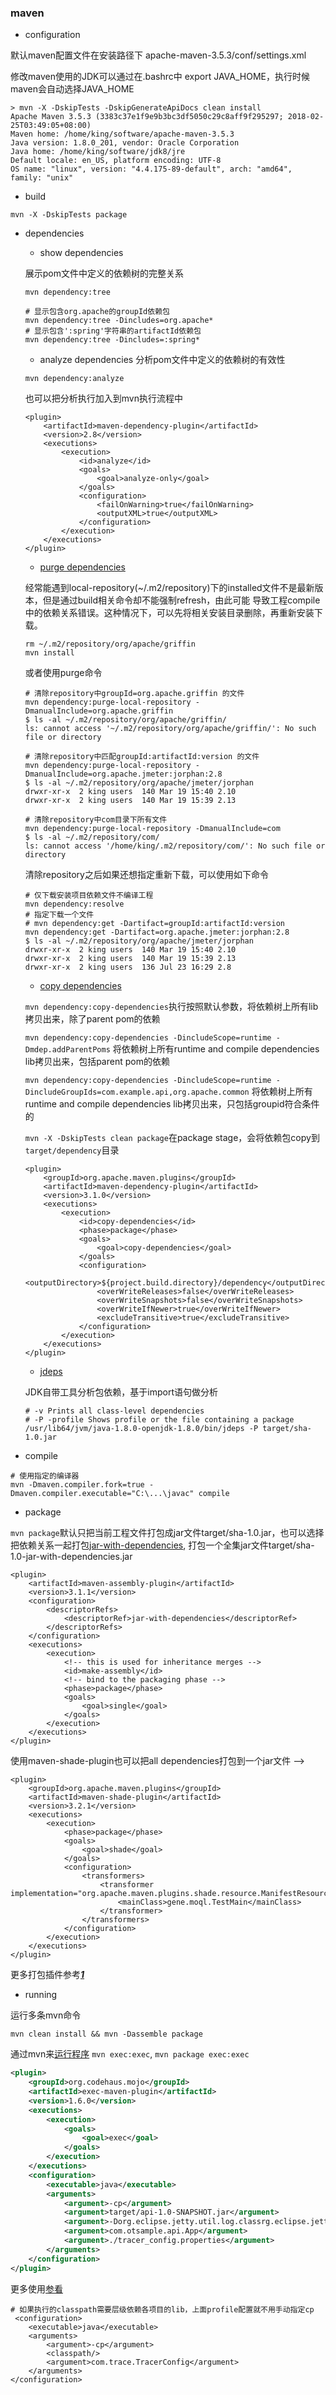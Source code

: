 ### maven

- configuration

默认maven配置文件在安装路径下 apache-maven-3.5.3/conf/settings.xml

修改maven使用的JDK可以通过在.bashrc中 export JAVA_HOME，执行时候maven会自动选择JAVA_HOME
```
> mvn -X -DskipTests -DskipGenerateApiDocs clean install
Apache Maven 3.5.3 (3383c37e1f9e9b3bc3df5050c29c8aff9f295297; 2018-02-25T03:49:05+08:00)
Maven home: /home/king/software/apache-maven-3.5.3
Java version: 1.8.0_201, vendor: Oracle Corporation
Java home: /home/king/software/jdk8/jre
Default locale: en_US, platform encoding: UTF-8
OS name: "linux", version: "4.4.175-89-default", arch: "amd64", family: "unix"
```

- build 
```
mvn -X -DskipTests package
```

- dependencies
    * show dependencies
    
    展示pom文件中定义的依赖树的完整关系
    ```
    mvn dependency:tree

    # 显示包含org.apache的groupId依赖包
    mvn dependency:tree -Dincludes=org.apache*
    # 显示包含':spring'字符串的artifactId依赖包
    mvn dependency:tree -Dincludes=:spring*
    ```
    * analyze dependencies
    分析pom文件中定义的依赖树的有效性
    ```
    mvn dependency:analyze
    ```
    也可以把分析执行加入到mvn执行流程中
    ```
    <plugin>
        <artifactId>maven-dependency-plugin</artifactId>
        <version>2.8</version>
        <executions>
            <execution>
                <id>analyze</id>
                <goals>
                    <goal>analyze-only</goal>
                </goals>
                <configuration>
                    <failOnWarning>true</failOnWarning>
                    <outputXML>true</outputXML>
                </configuration>
            </execution>
        </executions>
    </plugin>
    ```
    * [purge dependencies](https://maven.apache.org/plugins/maven-dependency-plugin/examples/purging-local-repository.html)
    
    经常能遇到local-repository(~/.m2/repository)下的installed文件不是最新版本，但是通过build相关命令却不能强制refresh，由此可能
    导致工程compile中的依赖关系错误。这种情况下，可以先将相关安装目录删除，再重新安装下载。
    ```
    rm ~/.m2/repository/org/apache/griffin
    mvn install
    ```
    或者使用purge命令
    ```
    # 清除repository中groupId=org.apache.griffin 的文件
    mvn dependency:purge-local-repository -DmanualInclude=org.apache.griffin
    $ ls -al ~/.m2/repository/org/apache/griffin/
    ls: cannot access '~/.m2/repository/org/apache/griffin/': No such file or directory
    
    # 清除repository中匹配groupId:artifactId:version 的文件
    mvn dependency:purge-local-repository -DmanualInclude=org.apache.jmeter:jorphan:2.8
    $ ls -al ~/.m2/repository/org/apache/jmeter/jorphan
    drwxr-xr-x  2 king users  140 Mar 19 15:40 2.10
    drwxr-xr-x  2 king users  140 Mar 19 15:39 2.13
    
    # 清除repository中com目录下所有文件
    mvn dependency:purge-local-repository -DmanualInclude=com
    $ ls -al ~/.m2/repository/com/
    ls: cannot access '/home/king/.m2/repository/com/': No such file or directory
    ```
    清除repository之后如果还想指定重新下载，可以使用如下命令
    ```
    # 仅下载安装项目依赖文件不编译工程
    mvn dependency:resolve
    # 指定下载一个文件
    # mvn dependency:get -Dartifact=groupId:artifactId:version
    mvn dependency:get -Dartifact=org.apache.jmeter:jorphan:2.8
    $ ls -al ~/.m2/repository/org/apache/jmeter/jorphan
    drwxr-xr-x  2 king users  140 Mar 19 15:40 2.10
    drwxr-xr-x  2 king users  140 Mar 19 15:39 2.13
    drwxr-xr-x  2 king users  136 Jul 23 16:29 2.8
    ```
    
    * [copy dependencies](https://maven.apache.org/plugins/maven-dependency-plugin/index.html)
    
    `mvn dependency:copy-dependencies`执行按照默认参数，将依赖树上所有lib拷贝出来，除了parent pom的依赖

    `mvn dependency:copy-dependencies -DincludeScope=runtime -Dmdep.addParentPoms` 将依赖树上所有runtime and compile dependencies lib拷贝出来，包括parent pom的依赖
    
    `mvn dependency:copy-dependencies -DincludeScope=runtime -DincludeGroupIds=com.example.api,org.apache.common` 将依赖树上所有runtime and compile dependencies lib拷贝出来，只包括groupid符合条件的
    
    `mvn -X -DskipTests clean package`在package stage，会将依赖包copy到`target/dependency`目录
    ```
    <plugin>
        <groupId>org.apache.maven.plugins</groupId>
        <artifactId>maven-dependency-plugin</artifactId>
        <version>3.1.0</version>
        <executions>
            <execution>
                <id>copy-dependencies</id>
                <phase>package</phase>
                <goals>
                    <goal>copy-dependencies</goal>
                </goals>
                <configuration>
                    <outputDirectory>${project.build.directory}/dependency</outputDirectory>
                    <overWriteReleases>false</overWriteReleases>
                    <overWriteSnapshots>false</overWriteSnapshots>
                    <overWriteIfNewer>true</overWriteIfNewer>
                    <excludeTransitive>true</excludeTransitive>
                </configuration>
            </execution>
        </executions>
    </plugin>
    ```
    
    * [jdeps](https://docs.oracle.com/javase/8/docs/technotes/tools/unix/jdeps.html)
    
    JDK自带工具分析包依赖，基于import语句做分析
    ```
    # -v Prints all class-level dependencies
    # -P -profile Shows profile or the file containing a package
    /usr/lib64/jvm/java-1.8.0-openjdk-1.8.0/bin/jdeps -P target/sha-1.0.jar
    ```

- compile
```
# 使用指定的编译器
mvn -Dmaven.compiler.fork=true -Dmaven.compiler.executable="C:\...\javac" compile
```

- package

`mvn package`默认只把当前工程文件打包成jar文件target/sha-1.0.jar，也可以选择把依赖关系一起打包[jar-with-dependencies](http://maven.apache.org/plugins/maven-assembly-plugin/usage.html), 打包一个全集jar文件target/sha-1.0-jar-with-dependencies.jar
```
<plugin>
    <artifactId>maven-assembly-plugin</artifactId>
    <version>3.1.1</version>
    <configuration>
        <descriptorRefs>
            <descriptorRef>jar-with-dependencies</descriptorRef>
        </descriptorRefs>
    </configuration>
    <executions>
        <execution>
            <!-- this is used for inheritance merges -->
            <id>make-assembly</id>
            <!-- bind to the packaging phase -->
            <phase>package</phase>
            <goals>
                <goal>single</goal>
            </goals>
        </execution>
    </executions>
</plugin>
```

使用maven-shade-plugin也可以把all dependencies打包到一个jar文件 -->
```
<plugin>
    <groupId>org.apache.maven.plugins</groupId>
    <artifactId>maven-shade-plugin</artifactId>
    <version>3.2.1</version>
    <executions>
        <execution>
            <phase>package</phase>
            <goals>
                <goal>shade</goal>
            </goals>
            <configuration>
                <transformers>
                    <transformer implementation="org.apache.maven.plugins.shade.resource.ManifestResourceTransformer">
                        <mainClass>gene.moql.TestMain</mainClass>
                    </transformer>
                </transformers>
            </configuration>
        </execution>
    </executions>
</plugin>
```
更多打包插件参考[***1***](https://www.baeldung.com/executable-jar-with-maven)

- running

运行多条mvn命令
```
mvn clean install && mvn -Dassemble package
```
通过mvn来[运行程序](https://www.mojohaus.org/exec-maven-plugin/usage.html) `mvn exec:exec`, `mvn package exec:exec`
```xml
<plugin>
    <groupId>org.codehaus.mojo</groupId>
    <artifactId>exec-maven-plugin</artifactId>
    <version>1.6.0</version>
    <executions>
        <execution>
            <goals>
                <goal>exec</goal>
            </goals>
        </execution>
    </executions>
    <configuration>
        <executable>java</executable>
        <arguments>
            <argument>-cp</argument>
            <argument>target/api-1.0-SNAPSHOT.jar</argument>
            <argument>-Dorg.eclipse.jetty.util.log.classrg.eclipse.jetty.util.log.StdErrLog</argument>
            <argument>com.otsample.api.App</argument>
            <argument>./tracer_config.properties</argument>
        </arguments>
    </configuration>
</plugin>
```
更多使用[参看](http://www.vineetmanohar.com/2009/11/3-ways-to-run-java-main-from-maven/)
```
# 如果执行的classpath需要层级依赖各项目的lib，上面profile配置就不用手动指定cp
 <configuration>
    <executable>java</executable>
    <arguments>
        <argument>-cp</argument>
        <classpath/>
        <argument>com.trace.TracerConfig</argument>
    </arguments>
</configuration>
```